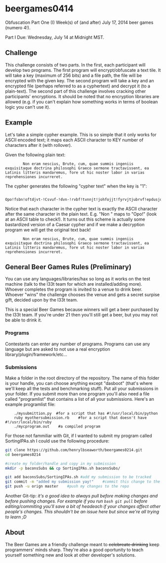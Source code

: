 beergames0414
=============
Obfuscation Part One (I) 
Week(s) of (and after) July 17, 2014 beer games (numero 4!).

Part I Due: Wednesday, July 14 at Midnight MST.

Challenge
-----
This challenge consists of two parts. In the first, each participant will develop two programs. The first program will encrypt/obfuscate a text tile. It will take a key (maximum of 256 bits) and a file path, the file will be encrypted with the given key.  The second program will take a key and an encrypted file (perhaps referred to as a cyphertext) and decrypt it (to a plain-text). The second part of this challenge involves cracking other participants' encryptions. It should be noted that no encryption libraries are allowed (e.g. if you can't explain how something works in terms of boolean logic you can't use it).


Example
-----
Let's take a simple cypher example. This is so simple that it only works for ASCII encoded text; it maps each ASCII character to KEY number of characters after it (with rollover). 

Given the following plain text:

			Non eram nescius, Brute, cum, quae summis ingeniis exquisitaque doctrina philosophi Graeco sermone tractavissent, ea Latinis litteris mandaremus, fore ut hic noster labor in varias reprehensiones incurreret. 

The cypher generates the following "cypher text" when the key is "1":

		Opo!fsbn!oftdjvt-!Csvuf-!dvn-!rvbf!tvnnjt!johfojjt!fyrvjtjubrvf!epdusjob!qijmptpqij!Hsbfdp!tfsnpof!usbdubwjttfou-!fb!Mbujojt!mjuufsjt!nboebsfnvt-!gpsf!vu!ijd!optufs!mbcps!jo!wbsjbt!sfqsfifotjpoft!jodvssfsfu/!

Notice that each character in the cypher text is exactly the ASCII character after the same character in the plain text. E.g. "Non " maps to "Opo!" (look at an ASCII table to check!). 
It turns out this scheme is actually some bastardized version of a Caesar cypher and if we make a decryption program we will get the original text back! 

			Non eram nescius, Brute, cum, quae summis ingeniis exquisitaque doctrina philosophi Graeco sermone tractavissent, ea Latinis litteris mandaremus, fore ut hic noster labor in varias reprehensiones incurreret. 

## General Beer Games Rules (Preliminary)

You can use any languages/libraries/hax so long as it works on the test machine (talk to the l33t team for which are installed/adding more). Whoever completes the program is invited to a venue to drink beer. Whoever "wins" the challenge chooses the venue and gets a secret surpise gift, decided upon by the l33t team. 

This is a special Beer Games because winners will get a beer purchased by the l33t team. If you're under 21 then you'll still get a beer, but you may not be able to drink it.

### Programs
Contestants can enter any number of programs. Programs can use any language but are asked to not use a real encryption library/plugin/framework/etc...

### Submissions
Make a folder in the root directory of the repository. The name of this folder is your handle, you can choose anything except "dasboot" (that's where we'll keep all the tests and benchmarking stuff). Put all your submissions in your folder. If you submit more than one program you'll also need a file called "programlist" that contains a list of all your submissions. Here's an example programlist file:

        ./mysubmittion.py  #for a script that has #!/usr/local/bin/python
        ruby myothersubmission.rb    #for a script that doesn't have #!/usr/local/bin/ruby
        ./mycprogram.out    #a compiled program

For those not fammiliar with Git, if I wanted to submit my program called SortingIPAs.sh I could use the following procedure:

```bash
git clone https://github.com/henrylbseaworth/beergames0214.git
cd beergames0214

#create my folder/handle and copy in my submission
mkdir -p baconsSubs && cp SortingIPAs.sh baconsSubs/

git add baconsSubs/SortingIPAs.sh #add my submission to be tracked 
git commit -m "added my submission yay!"    #commit this change to the stage
git push -u orign master    #push my changes to the repo
```

Another Git-tip: *it's a good idea to always pull before making changes and before pushing changes. For example if you run ```bash git pull``` before editing/commiting you'll save a bit of headeach if your changes affect other people's changes.  This shouldn't be an issue here but since we're all trying to learn ;D*


About
-----
The Beer Games are a friendly challenge meant to ~~celebreate drinking~~ keep programmers' minds sharp. They're also a good oportunity to teach yourself something new and look at other developer's solutions. 


